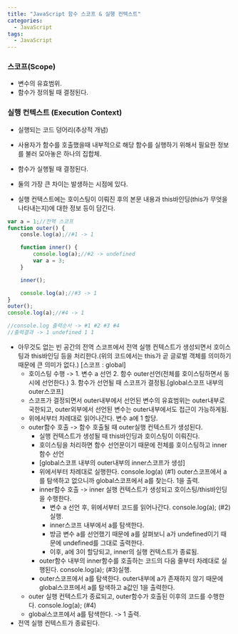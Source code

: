 ```yaml
---
title: "JavaScript 함수 스코프 & 실행 컨텍스트"
categories:
  - JavaScript
tags:
  - JavaScript
---
```


### 스코프(Scope) 
- 변수의 유효범위.
- 함수가 정의될 때 결정된다.

### 실행 컨텍스트 (Execution Context)
- 실행되는 코드 덩어리(추상적 개념) 
- 사용자가 함수를 호출했을때 내부적으로 해당 함수를 실행하기 위해서 필요한 정보를 불러 모아놓은 하나의 집합체.
- 함수가 실행될 때 결정된다.

- 둘의 가장 큰 차이는 발생하는 시점에 있다. 
- 실행 컨택스트에는 호이스팅이 이뤄진 후의 본문 내용과 this바인딩(this가 무엇을 나타내는지)에 대한 정보 등이 담긴다. 

```js
var a = 1;//전역 스코프
function outer() {
    consle.log(a);//#1 -> 1

    function inner() {
        console.log(a);//#2 -> undefined
        var a = 3;
    }

    inner();

    console.log(a);//#3 -> 1
}
outer();
console.log(a);//#4 -> 1

//console.log 출력순서 -> #1 #2 #3 #4 
//출력결과 -> 1 undefined 1 1
```

- 아무것도 없는 빈 공간의 전역 스코프에서 전역 실행 컨텍스트가 생성되면서 호이스팅과 this바인딩 등을 처리한다.(위의 코드에서는 this가 곧 글로벌 객체를 의미하기 때문에 큰 의미가 없다.) [스코프 : global]
  - 호이스팅 수행 -> 1. 변수 a 선언 2. 함수 outer선언(전체를 호이스팅하면서 동시에 선언한다.) 3. 함수가 선언될 때 스코프가 결정됨.[global스코프 내부의 outer스코프] 
  - 스코프가 결정되면서 outer내부에서 선언된 변수의 유효범위는 outer내부로 국한되고, outer외부에서 선언된 변수는 outer내부에서도 접근이 가능하게됨.
  - 위에서부터 차례대로 읽어나간다. 변수 a에 1 할당.
  - outer함수 호출 -> 함수 호출될 때 outer실행 컨텍스트가 생성된다.
    - 실행 컨텍스트가 생성될 때 this바인딩과 호이스팅이 이뤄진다.
    - 호이스팅을 처리하면 함수 선언문이기 때문에 전체를 호이스팅하고 inner함수 선언
    - [global스코프 내부의 outer내부의 inner스코프가 생성]
    - 위에서부터 차례대로 실행한다. console.log(a) (#1) outer스코프에서 a를 탐색하고 없으니까 global스코프에서 a를 찾는다. 1을 출력.
    - inner함수 호출 -> inner 실행 컨텍스트가 생성되고 호이스팅/this바인딩을 수행한다.
      - 변수 a 선언 후, 위에서부터 코드를 읽어나간다. console.log(a); (#2) 실행.
      - inner스코프 내부에서 a를 탐색한다.
      - 방금 변수 a를 선언했기 때문에 a를 살펴보니 a가 undefined이기 때문에 undefined를 그대로 출력한다.
      - 이후, a에 3이 할당되고, inner의 실행 컨텍스트가 종료됨.
    - outer함수 내부의 inner함수를 호출하는 코드의 다음 줄부터 차례대로 실행된다. console.log(a); (#3)실행.
    - outer스코프에서 a를 탐색한다. outer내부에 a가 존재하지 않기 때문에 global스코프에서 a를 탐색하고 a값인 1을 출력한다.
  - outer 실행 컨텍스트가 종료되고, outer함수가 호출된 이후의 코드를 수행한다. console.log(a); (#4)
  - global스코프에서 a를 탐색한다. -> 1 출력.
- 전역 실행 컨텍스트가 종료된다.

